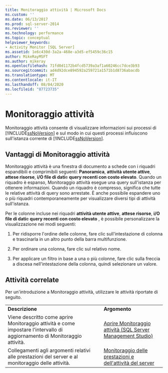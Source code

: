 ```yaml
---
title: Monitoraggio attività | Microsoft Docs
ms.custom: ''
ms.date: 06/13/2017
ms.prod: sql-server-2014
ms.reviewer: ''
ms.technology: performance
ms.topic: conceptual
helpviewer_keywords:
- Activity Monitor [SQL Server]
ms.assetid: 1e6c430d-3a2a-468e-a3d5-ef5459c36c15
author: MikeRayMSFT
ms.author: mikeray
ms.openlocfilehash: 71fd0d1172b4fcd5739a3af1a60246cc7dce3b93
ms.sourcegitcommit: ad4d92dce894592a259721a1571b1d8736abacdb
ms.translationtype: MT
ms.contentlocale: it-IT
ms.lasthandoff: 08/04/2020
ms.locfileid: "87723735"
---
```

# <a name="activity-monitor"></a>Monitoraggio attività
  Monitoraggio attività consente di visualizzare informazioni sui processi di [!INCLUDE[ssNoVersion](../../includes/ssnoversion-md.md)] e sul modo in cui questi processi influiscono sull'istanza corrente di [!INCLUDE[ssNoVersion](../../includes/ssnoversion-md.md)].  
  
## <a name="benefits-of-activity-monitor"></a>Vantaggi di Monitoraggio attività  
 Monitoraggio attività è una finestra di documento a schede con i riquadri espandibili e comprimibili seguenti: **Panoramica**, **attività utente attive**, **attese risorse**, **i/O file di dati**e **query recenti con costo elevato**. Quando un riquadro è espanso, Monitoraggio attività esegue una query sull'istanza per ottenere informazioni. Quando un riquadro è compresso, significa che tutte le relative attività di query sono arrestate. È anche possibile espandere uno o più riquadri contemporaneamente per visualizzare diversi tipi di attività sull'istanza.  
  
 Per le colonne incluse nei riquadri **attività utente attive**, **attese risorse**, **i/O file di dati**e **query recenti con costo elevato** , è possibile personalizzare la visualizzazione nei modi seguenti:  
  
1.  Per ridisporre l'ordine delle colonne, fare clic sull'intestazione di colonna e trascinarla in un altro punto della barra multifunzione.  
  
2.  Per ordinare una colonna, fare clic sul relativo nome.  
  
3.  Per applicare un filtro in base a una o più colonne, fare clic sulla freccia a discesa nell'intestazione della colonna, quindi selezionare un valore.  
  
## <a name="related-tasks"></a>Attività correlate  
 Per un'introduzione a Monitoraggio attività, utilizzare le attività riportate di seguito.  
  
|||  
|-|-|  
|**Descrizione**|**Argomento**|  
|Viene descritto come aprire Monitoraggio attività e come impostare l'intervallo di aggiornamento di Monitoraggio attività.|[Aprire Monitoraggio attività &#40;SQL Server Management Studio&#41;](../performance-monitor/open-activity-monitor-sql-server-management-studio.md)|  
|Collegamenti agli argomenti relativi alle prestazioni del server e al monitoraggio delle attività.|[Monitoraggio delle prestazioni e dell'attività del server](../performance/server-performance-and-activity-monitoring.md)|  
  
  
